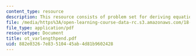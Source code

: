 ```yaml
---
content_type: resource
description: This resource consists of problem set for deriving equation for pendulum.
file: /media/https%3A/open-learning-course-data-rc.s3.amazonaws.com/18-385j-nonlinear-dynamics-and-chaos-fall-2004/882e03267e83510445ab4d81b9602428_ot_varlengthpend.pdf
file_type: application/pdf
resourcetype: Document
title: ot_varlengthpend.pdf
uid: 882e0326-7e83-5104-45ab-4d81b9602428
---
```

